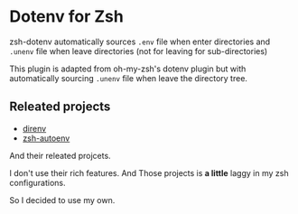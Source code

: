 # Dotenv for Zsh

zsh-dotenv automatically sources `.env` file when enter directories and `.unenv` file when leave directories (not for leaving for sub-directories)

This plugin is adapted from oh-my-zsh's dotenv plugin but with automatically sourcing `.unenv` file when leave the directory tree.

## Releated projects
- [direnv](https://github.com/direnv/direnv)
- [zsh-autoenv](https://github.com/Tarrasch/zsh-autoenv)

And their releated projcets.

I don't use their rich features. And Those projects is **a little** laggy in my zsh configurations.

So I decided to use my own.
